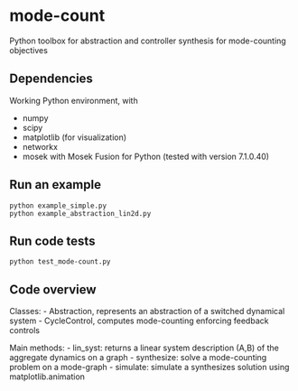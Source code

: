 # mode-count

Python toolbox for abstraction and controller synthesis for mode-counting objectives

## Dependencies

Working Python environment, with
* numpy
* scipy
* matplotlib (for visualization)
* networkx
* mosek with Mosek Fusion for Python (tested with version 7.1.0.40) 

## Run an example
```
python example_simple.py
python example_abstraction_lin2d.py
```

## Run code tests

```
python test_mode-count.py
```

## Code overview

Classes:
	- Abstraction, represents an abstraction of a switched dynamical system
	- CycleControl, computes mode-counting enforcing feedback controls

Main methods:
	- lin_syst: returns a linear system description (A,B) of the aggregate dynamics on a graph
	- synthesize: solve a mode-counting problem on a mode-graph
	- simulate: simulate a synthesizes solution using matplotlib.animation